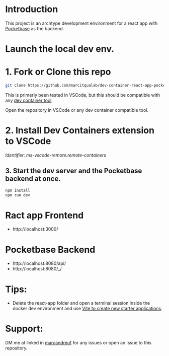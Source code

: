 # Introduction

This project is an archtype development environment for a react app with [Pocketbase](https://pocketbase.io/) as the backend.


# Launch the local dev env.

# 1. Fork or Clone this repo 

```bash
git clone https://github.com/marcitqualab/dev-container-react-app-pocketbase.git
```
This is primerly been tested in VSCode, but this should be compatible with any [dev container tool](https://containers.dev/supporting).

Open the repository in VSCode or any dev container compatible tool.

# 2. Install Dev Containers extension to VSCode

*Identifier: ms-vscode-remote.remote-containers*

## 3. Start the dev server and the Pocketbase backend at once.

```bash
npm install
npm run dev
```


# Ract app Frontend

* http://localhost:3000/

# Pocketbase Backend

* http://localhost:8080/api/
* http://localhost:8080/_/





# Tips:

* Delete the react-app folder and open a terminal session inside the docker dev environment and use [Vite to create new starter applications](https://vitejs.dev/guide/).


# Support:
DM me at linked in [marcandreuf](https://www.linkedin.com/in/marcandreuf/) for any issues or open an issue to this repository.

